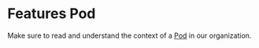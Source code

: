 # Features Pod
Make sure to read and understand the context of a [Pod](../project-management/pods.md) in our organization.